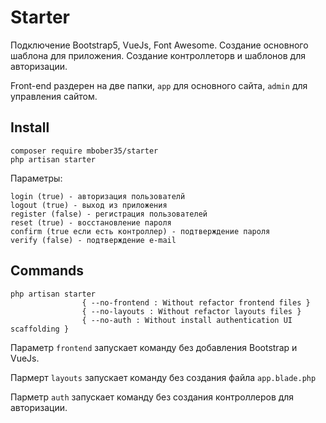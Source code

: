 # Starter

Подключение Bootstrap5, VueJs, Font Awesome. Создание основного шаблона для приложения. Создание контроллеторв и шаблонов для авторизации.

Front-end раздерен на две папки, `app` для основного сайта, `admin` для управления сайтом.

## Install

    composer require mbober35/starter
    php artisan starter

Параметры:
    
    login (true) - авторизация пользователй
    logout (true) - выход из приложения
    register (false) - регистрация пользователей
    reset (true) - восстановление пароля
    confirm (true если есть контроллер) - подтверждение пароля
    verify (false) - подтверждение e-mail

## Commands

    php artisan starter
                    { --no-frontend : Without refactor frontend files }
                    { --no-layouts : Without refactor layouts files }
                    { --no-auth : Without install authentication UI scaffolding }

Параметр `frontend` запускает команду без добавления Bootstrap и VueJs.

Пармерт `layouts` запускает команду без создания файла `app.blade.php`

Парметр `auth` запускает команду без создания контроллеров для авторизации.
